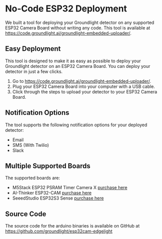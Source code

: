 # No-Code ESP32 Deployment

We built a tool for deploying your Groundlight detector on any supported ESP32 Camera Board without writing any code. This tool is available at https://code.groundlight.ai/groundlight-embedded-uploader/.

## Easy Deployment

This tool is designed to make it as easy as possible to deploy your Groundlight detector on an ESP32 Camera Board. You can deploy your detector in just a few clicks.

1. Go to https://code.groundlight.ai/groundlight-embedded-uploader/.
2. Plug your ESP32 Camera Board into your computer with a USB cable.
3. Click through the steps to upload your detector to your ESP32 Camera Board.

## Notification Options

The tool supports the following notification options for your deployed detector:

- Email
- SMS (With Twilio)
- Slack

## Multiple Supported Boards

The supported boards are:

- M5Stack ESP32 PSRAM Timer Camera X [purchase here](https://shop.m5stack.com/products/esp32-psram-timer-camera-x-ov3660?variant=36362228301988)
- AI-Thinker ESP32-CAM [purchase here](https://www.amazon.com/s?k=ESP32-CAM&i=electronics&crid=10JXSSPIN5ZZ1&sprefix=,electronics,340)
- SeeedStudio ESP32S3 Sense [purchase here](https://www.seeedstudio.com/XIAO-ESP32S3-Sense-p-5639.html)

## Source Code

The source code for the arduino binaries is available on GitHub at https://github.com/groundlight/esp32cam-edgelight
